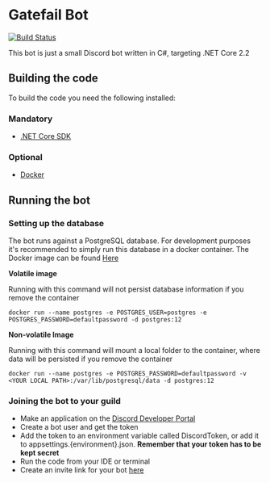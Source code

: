 # Gatefail Bot

[![Build Status](https://dev.azure.com/Gatefail/GatefailBot/_apis/build/status/Gatefail.GatefailBot?branchName=master)](https://dev.azure.com/Gatefail/GatefailBot/_build/latest?definitionId=1&branchName=master)

This bot is just a small Discord bot written in C#, targeting .NET Core 2.2

## Building the code

To build the code you need the following installed:

### Mandatory

- [.NET Core SDK](https://dotnet.microsoft.com/download)

### Optional

- [Docker](https://www.docker.com/)

## Running the bot

### Setting up the database

The bot runs against a PostgreSQL database. For development purposes it's recommended to simply run this database in a docker container.
The Docker image can be found [Here](https://hub.docker.com/_/postgres)

**Volatile image**

Running with this command will not persist database information if you remove the container

`docker run --name postgres -e POSTGRES_USER=postgres -e POSTGRES_PASSWORD=defaultpassword -d postgres:12`

**Non-volatile Image**

Running with this command will mount a local folder to the container, where data will be persisted if you remove the container

`docker run --name postgres -e POSTGRES_PASSWORD=defaultpassword -v <YOUR LOCAL PATH>:/var/lib/postgresql/data -d postgres:12`

### Joining the bot to your guild

- Make an application on the [Discord Developer Portal](https://discordapp.com/developers/applications)
- Create a bot user and get the token
- Add the token to an environment variable called DiscordToken, or add it to appsettings.{environment}.json. **Remember that your token has to be kept secret**
- Run the code from your IDE or terminal
- Create an invite link for your bot [here](https://discordapi.com/permissions.html)
